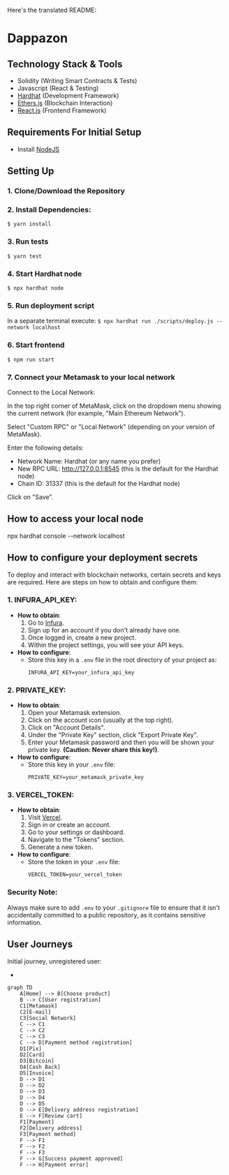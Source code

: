 Here's the translated README:

# Dappazon

## Technology Stack & Tools

- Solidity (Writing Smart Contracts & Tests)
- Javascript (React & Testing)
- [Hardhat](https://hardhat.org/) (Development Framework)
- [Ethers.js](https://docs.ethers.io/v5/) (Blockchain Interaction)
- [React.js](https://reactjs.org/) (Frontend Framework)

## Requirements For Initial Setup
- Install [NodeJS](https://nodejs.org/en/)

## Setting Up

### 1. Clone/Download the Repository

### 2. Install Dependencies:
`$ yarn install`

### 3. Run tests
`$ yarn test`

### 4. Start Hardhat node
`$ npx hardhat node`

### 5. Run deployment script
In a separate terminal execute:
`$ npx hardhat run ./scripts/deploy.js --network localhost`

### 6. Start frontend
`$ npm run start`

### 7. Connect your Metamask to your local network

Connect to the Local Network:

In the top right corner of MetaMask, click on the dropdown menu showing the current network (for example, "Main Ethereum Network").

Select "Custom RPC" or "Local Network" (depending on your version of MetaMask).

Enter the following details:
* Network Name: Hardhat (or any name you prefer)
* New RPC URL: http://127.0.0.1:8545 (this is the default for the Hardhat node)
* Chain ID: 31337 (this is the default for the Hardhat node)

Click on "Save".

## How to access your local node

npx hardhat console --network localhost

## How to configure your deployment secrets

To deploy and interact with blockchain networks, certain secrets and keys are required. Here are steps on how to obtain and configure them:

### 1. **INFURA_API_KEY**: 
   - **How to obtain**:
     1. Go to [Infura](https://www.infura.io/).
     2. Sign up for an account if you don't already have one.
     3. Once logged in, create a new project.
     4. Within the project settings, you will see your API keys.
   - **How to configure**:
     - Store this key in a `.env` file in the root directory of your project as:
       ```
       INFURA_API_KEY=your_infura_api_key
       ```

### 2. **PRIVATE_KEY**: 
   - **How to obtain**:
     1. Open your Metamask extension.
     2. Click on the account icon (usually at the top right).
     3. Click on "Account Details".
     4. Under the "Private Key" section, click "Export Private Key".
     5. Enter your Metamask password and then you will be shown your private key. **(Caution: Never share this key!)**.
   - **How to configure**:
     - Store this key in your `.env` file:
       ```
       PRIVATE_KEY=your_metamask_private_key
       ```

### 3. **VERCEL_TOKEN**: 
   - **How to obtain**:
     1. Visit [Vercel](https://vercel.com/).
     2. Sign in or create an account.
     3. Go to your settings or dashboard.
     4. Navigate to the "Tokens" section.
     5. Generate a new token.
   - **How to configure**:
     - Store the token in your `.env` file:
       ```
       VERCEL_TOKEN=your_vercel_token
       ```

### Security Note:
Always make sure to add `.env` to your `.gitignore` file to ensure that it isn't accidentally committed to a public repository, as it contains sensitive information.


## User Journeys

Initial journey, unregistered user:

* 

```mermaid
graph TD
    A[Home] --> B[Choose product]
    B --> C[User registration]
    C1[Metamask]
    C2[E-mail]
    C3[Social Network]
    C --> C1
    C --> C2
    C --> C3
    C --> D[Payment method registration]
    D1[Pix]
    D2[Card]
    D3[Bitcoin]
    D4[Cash Back]
    D5[Invoice]
    D --> D1
    D --> D2
    D --> D3
    D --> D4
    D --> D5
    D --> E[Delivery address registration]
    E --> F[Review cart]
    F1[Payment]
    F2[Delivery address]
    F3[Payment method]
    F --> F1
    F --> F2
    F --> F3
    F --> G[Success payment approved]
    F --> H[Payment error]
```
